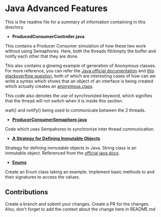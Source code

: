# Java Advanced Features
This is the readme file for a summary of information contaiining in this directory.

- **ProducedConsumerController.java**

This contains a Producer Consumer simulation of how these two work without using 
Semaphores. Here, both the threads fill/empty the buffer and notify each other
that they are done.

This also contains a glowing example of generation of Anonymous classes. For more
reference, you can refer the [Java official documentation](https://docs.oracle.com/javase/tutorial/java/javaOO/anonymousclasses.html)
and [this stackoverflow question](https://stackoverflow.com/questions/16880494/how-can-we-create-object-of-interface-in-java), 
both of which are interesting cases of how can we write a syntax which shows that 
an object of an interface is being created which actually creates an [anonymous class](https://docs.oracle.com/javase/tutorial/java/javaOO/anonymousclasses.html).

This code also denotes the use of synchronized keyword, which signifies that the 
thread will not switch when it is inside this section.

wait() and notify() being used to communicate between the 2 threads.

- **[ProducerConsumerSemaphore.java](./ProducerConsumerSemaphore.java)**

Code which uses Sempahores to synchronize inter thread communication. 

- **[A Strategy for Defining Immutable Objects](./ImmutableClassCreator.java)**

Strategy for defining immutable objects in Java. String class is an immutable object. 
Referenced from the [official java docs](https://docs.oracle.com/javase/tutorial/essential/concurrency/imstrat.html).

- **[Enums](./SolarSystemAttendance.java)**

Create an Enum class taking an example. Implement basic methods to and their
signatures to access the values.
## Contributions

Create a branch and submit your changes.  Create a PR for the changes.
Also, don't forget to add the context about the change here in README.md